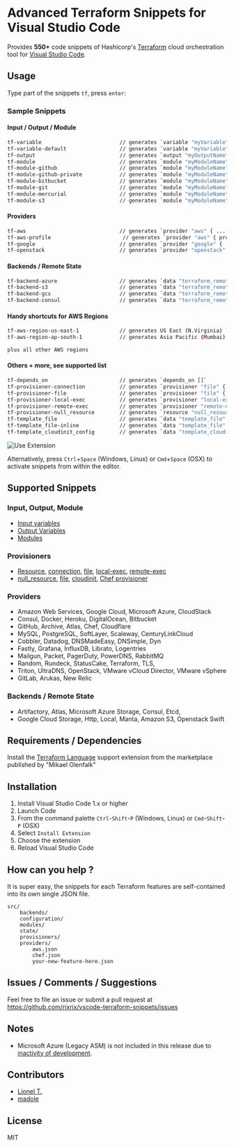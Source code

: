 # Advanced Terraform Snippets for Visual Studio Code

Provides **550+** code snippets of Hashicorp's [Terraform](https://www.terraform.io/) cloud orchestration tool for [Visual Studio Code](https://code.visualstudio.com/).

## Usage
Type part of the snippets `tf`, press `enter`:

### Sample Snippets

#### Input / Output / Module
```bash
tf-variable                         // generates `variable "myVariable" { }`
tf-variable-default                 // generates `variable "myVariable" { default = ""}`
tf-output                           // generates `output "myOutputName" { value = ""}`
tf-module                           // generates `module "myModuleName" { source = ""}`
tf-module-github                    // generates `module "myModuleName" { source = "github.com/username"}`
tf-module-github-private            // generates `module "myModuleName" { source = "git::https://MACHINE-USER:MACHINE-PASS@github.com/username"}`
tf-module-bitbucket                 // generates `module "myModuleName" { source = "bitbucket.org/username"}`
tf-module-git                       // generates `module "myModuleName" { source = "git://"}`
tf-module-mercurial                 // generates `module "myModuleName" { source = "hg::http://"}`
tf-module-s3                        // generates `module "myModuleName" { source = "s3::https://"}`
```

#### Providers

```bash
tf-aws                              // generates `provider "aws" { ... }`
tf-aws-profile                       // generates `provider "aws" { profile = "", shared_credentials_file="",... }`
tf-google                           // generates `provider "google" { ... }`
tf-openstack                        // generates `provider "openstack" { ... }`
```

#### Backends / Remote State

```bash
tf-backend-azure                    // generates `data "terraform_remote_state" "xxx" { backend = "azure" ... }`
tf-backend-s3                       // generates `data "terraform_remote_state" "xxx" { backend = "s3" ... }`
tf-backend-gcs                      // generates `data "terraform_remote_state" "xxx" { backend = "gcs" ... }`
tf-backend-consul                   // generates `data "terraform_remote_state" "xxx" { backend = "consul" ... }`
```
#### Handy shortcuts for AWS Regions

```bash
tf-aws-region-us-east-1             // generates US East (N.Virginia) `us-east-1`
tf-aws-region-ap-south-1            // generates Asia Pacific (Mumbai) `ap-south-1`

plus all other AWS regions

```

#### Others + more, see supported list
```bash
tf-depends_on                       // generates `depends_on []`
tf-provisioner-connection           // generates `provisioner "file" { ... }`
tf-provisioner-file                 // generates `provisioner "file" { ... }`
tf-provisioner-local-exec           // generates `provisioner "local-exec" { ... }`
tf-provisioner-remote-exec          // generates `provisioner "remote-exec" { ... }`
tf-provisioner-null_resource        // generates `resource "null_resource" { ... }`
tf-template_file                    // generates `data "template_file" "init" { ... }`
tf-template_file-inline             // generates `data "template_file" "init" { ... }` inline
tf-template_cloudinit_config        // generates `data "template_cloudinit_config" "config" { ... }` inline
```

![Use Extension](https://raw.githubusercontent.com/rixrix/vscode-terraform-snippets/master/images/screenshot.png)

Alternatively, press `Ctrl`+`Space` (Windows, Linux) or `Cmd`+`Space` (OSX) to activate snippets from within the editor.

## Supported Snippets

### Input, Output, Module

* [Input variables](https://www.terraform.io/intro/getting-started/variables.html)
* [Output Variables](https://www.terraform.io/intro/getting-started/outputs.html)
* [Modules](https://www.terraform.io/intro/getting-started/modules.html)

### Provisioners

* [Resource](https://www.terraform.io/intro/getting-started/provision.html), [connection](https://www.terraform.io/docs/provisioners/connection.html), [file](https://www.terraform.io/docs/provisioners/file.html), [local-exec](https://www.terraform.io/docs/provisioners/local-exec.html), [remote-exec](https://www.terraform.io/docs/provisioners/remote-exec.html)
* [null_resource](https://www.terraform.io/docs/provisioners/null_resource.html), [file](https://www.terraform.io/docs/providers/template/d/file.html), [cloudinit](https://www.terraform.io/docs/providers/template/d/cloudinit_config.html), [Chef provisioner](https://www.terraform.io/docs/provisioners/chef.html)

### Providers

* Amazon Web Services, Google Cloud, Microsoft Azure, CloudStack
* Consul, Docker, Heroku, DigitalOcean, Bitbucket
* GitHub, Archive, Atlas, Chef, Cloudflare
* MySQL, PostgreSQL, SoftLayer, Scaleway, CenturyLinkCloud
* Cobbler, Datadog, DNSMadeEasy, DNSimple, Dyn
* Fastly, Grafana, InfluxDB, Librato, Logentries
* Mailgun, Packet, PagerDuty, PowerDNS, RabbitMQ
* Random, Rundeck, StatusCake, Terraform, TLS,
* Triton, UltraDNS, OpenStack, VMware vCloud Director, VMware vSphere
* GitLab, Arukas, New Relic

### Backends / Remote State

* Artifactory, Atlas, Microsoft Azure Storage, Consul, Etcd,
* Google Cloud Storage, Http, Local, Manta, Amazon S3, Openstack Swift

## Requirements / Dependencies

Install the [Terraform Language](https://marketplace.visualstudio.com/items?itemName=mauve.terraform) support extension from the marketplace published by "Mikael Olenfalk"

## Installation

1. Install Visual Studio Code 1.x or higher
2. Launch Code
3. From the command palette `Ctrl`-`Shift`-`P` (Windows, Linux) or `Cmd`-`Shift`-`P` (OSX)
4. Select `Install Extension`
5. Choose the extension
6. Reload Visual Studio Code

## How can you help ?

It is super easy, the snippets for each Terraform features are self-contained into its own single JSON file.

```
src/
    backends/
    configuration/
    modules/
    state/
    provisioners/
    providers/
        aws.json
        chef.json
        your-new-feature-here.json
```

## Issues / Comments / Suggestions

Feel free to file an issue or submit a pull request at https://github.com/rixrix/vscode-terraform-snippets/issues

## Notes

* Microsoft Azure (Legacy ASM) is not included in this release due to [inactivity of development](https://www.terraform.io/docs/providers/azure/index.html).

## Contributors

* [Lionel T.](https://github.com/lktslionel)
* [madole](https://github.com/madole)

## License

MIT
